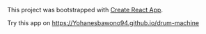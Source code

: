 This project was bootstrapped with [Create React App](https://github.com/facebookincubator/create-react-app).

Try this app on https://Yohanesbawono94.github.io/drum-machine
